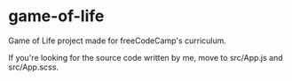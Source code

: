 # game-of-life
Game of Life project made for freeCodeCamp's curriculum.

If you're looking for the source code written by me, move to src/App.js and src/App.scss.
